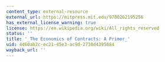 ```yaml
---
content_type: external-resource
external_url: https://mitpress.mit.edu/9780262195256
has_external_license_warning: true
license: https://en.wikipedia.org/wiki/All_rights_reserved
status: ''
title: '_The Economics of Contracts: A Primer_'
uid: 4d60ab2c-ec21-45e3-ac9d-2710d4395884
wayback_url: ''
---
```

